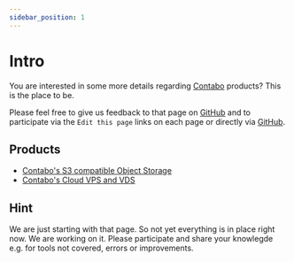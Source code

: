 ```yaml
---
sidebar_position: 1
---
```


# Intro

You are interested in some more details regarding [Contabo](https://contabo.com) products? This is the place to be.

Please feel free to give us feedback to that page on [GitHub](https://github.com/contabo/docs/issues) and to participate via the `Edit this page` links on each page or directly via [GitHub](https://github.com/contabo/docs).

## Products

* [Contabo's S3 compatible Object Storage](/docs/Object-Storage/what-is)
* [Contabo's Cloud VPS and VDS](/docs/Cloud-VPS-and-VDS/what-is)

## Hint

We are just starting with that page. So not yet everything is in place right now. We are working on it. Please participate and share your knowlegde e.g. for tools not covered, errors or improvements.
